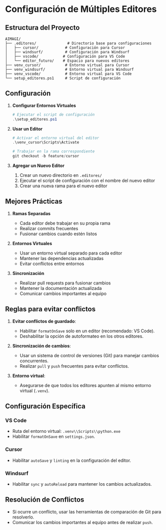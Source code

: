 # Configuración de Múltiples Editores

## Estructura del Proyecto

```
AIMAGI/
├── .editores/              # Directorio base para configuraciones
│   ├── cursor/            # Configuración para Cursor
│   ├── windsurf/          # Configuración para Windsurf
│   ├── vscode/           # Configuración para VS Code
│   └── editor_futuro/    # Espacio para nuevos editores
├── venv_cursor/           # Entorno virtual para Cursor
├── venv_windsurf/         # Entorno virtual para Windsurf
├── venv_vscode/           # Entorno virtual para VS Code
└── setup_editores.ps1     # Script de configuración
```

## Configuración

1. **Configurar Entornos Virtuales**
   ```powershell
   # Ejecutar el script de configuración
   .\setup_editores.ps1
   ```

2. **Usar un Editor**
   ```powershell
   # Activar el entorno virtual del editor
   .\venv_cursor\Scripts\Activate
   
   # Trabajar en la rama correspondiente
   git checkout -b feature/cursor
   ```

3. **Agregar un Nuevo Editor**
   1. Crear un nuevo directorio en `.editores/`
   2. Ejecutar el script de configuración con el nombre del nuevo editor
   3. Crear una nueva rama para el nuevo editor

## Mejores Prácticas

1. **Ramas Separadas**
   - Cada editor debe trabajar en su propia rama
   - Realizar commits frecuentes
   - Fusionar cambios cuando estén listos

2. **Entornos Virtuales**
   - Usar un entorno virtual separado para cada editor
   - Mantener las dependencias actualizadas
   - Evitar conflictos entre entornos

3. **Sincronización**
   - Realizar pull requests para fusionar cambios
   - Mantener la documentación actualizada
   - Comunicar cambios importantes al equipo

## Reglas para evitar conflictos

1. **Evitar conflictos de guardado**:
   - Habilitar `formatOnSave` solo en un editor (recomendado: VS Code).
   - Deshabilitar la opción de autoformateo en los otros editores.

2. **Sincronización de cambios**:
   - Usar un sistema de control de versiones (Git) para manejar cambios concurrentes.
   - Realizar `pull` y `push` frecuentes para evitar conflictos.

3. **Entorno virtual**:
   - Asegurarse de que todos los editores apunten al mismo entorno virtual (`.venv`).

## Configuración Específica

### VS Code
- Ruta del entorno virtual: `.venv\\Scripts\\python.exe`
- Habilitar `formatOnSave` en `settings.json`.

### Cursor
- Habilitar `autoSave` y `linting` en la configuración del editor.

### Windsurf
- Habilitar `sync` y `autoReload` para mantener los cambios actualizados.

## Resolución de Conflictos
- Si ocurre un conflicto, usar las herramientas de comparación de Git para resolverlo.
- Comunicar los cambios importantes al equipo antes de realizar `push`.
